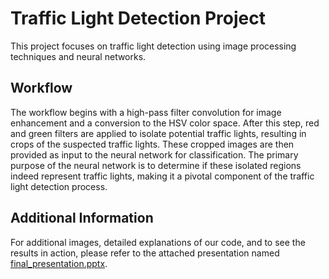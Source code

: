 # Traffic Light Detection Project

This project focuses on traffic light detection using image processing techniques and neural networks. 

## Workflow
The workflow begins with a high-pass filter convolution for image enhancement and a conversion to the HSV color space. After this step, red and green filters are applied to isolate potential traffic lights, resulting in crops of the suspected traffic lights. These cropped images are then provided as input to the neural network for classification. The primary purpose of the neural network is to determine if these isolated regions indeed represent traffic lights, making it a pivotal component of the traffic light detection process.

## Additional Information
For additional images, detailed explanations of our code, and to see the results in action, please refer to the attached presentation named [final_presentation.pptx](./final_presentation.pptx).
